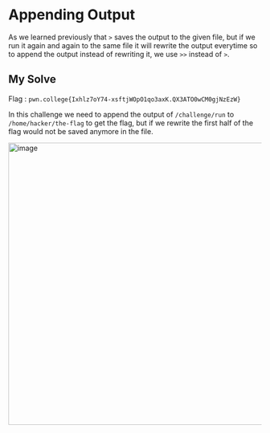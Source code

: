 # Appending Output

As we learned previously that `>` saves the output to the given file, but if we run it again and again to the same file it will rewrite the output everytime so to append the output instead of rewriting it, we use `>>` instead of `>`.

## My Solve

Flag : `pwn.college{Ixhlz7oY74-xsftjWOpO1qo3axK.QX3ATO0wCM0gjNzEzW}`

In this challenge we need to append the output of `/challenge/run` to `/home/hacker/the-flag` to get the flag, but if we rewrite the first half of the flag would not be saved anymore in the file.

<img width="884" height="562" alt="image" src="https://github.com/user-attachments/assets/3cc4b423-3e6d-4de8-935c-6a5eb7ba1ed2" />
